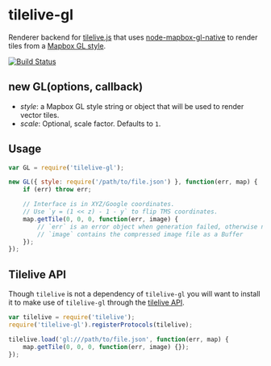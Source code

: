 # tilelive-gl

Renderer backend for [tilelive.js](http://github.com/mapbox/tilelive.js) that uses [node-mapbox-gl-native](http://github.com/mapbox/node-mapbox-gl-native) to render tiles from a [Mapbox GL style](https://www.mapbox.com/mapbox-gl-style-spec/).

[![Build Status](https://travis-ci.org/mapbox/tilelive-gl.svg?branch=master)](https://travis-ci.org/mapbox/tilelive-gl)

## new GL(options, callback)

- *style*: a Mapbox GL style string or object that will be used to render vector tiles.
- *scale*: Optional, scale factor. Defaults to `1`.

## Usage

```javascript
var GL = require('tilelive-gl');

new GL({ style: require('/path/to/file.json') }, function(err, map) {
    if (err) throw err;

    // Interface is in XYZ/Google coordinates.
    // Use `y = (1 << z) - 1 - y` to flip TMS coordinates.
    map.getTile(0, 0, 0, function(err, image) {
        // `err` is an error object when generation failed, otherwise null.
        // `image` contains the compressed image file as a Buffer
    });
});
```

## Tilelive API

Though `tilelive` is not a dependency of `tilelive-gl` you will want to install it to make use of `tilelive-gl` through the [tilelive API](https://github.com/mapbox/tilelive.js/blob/master/API.md).

```javascript
var tilelive = require('tilelive');
require('tilelive-gl').registerProtocols(tilelive);

tilelive.load('gl:///path/to/file.json', function(err, map) {
    map.getTile(0, 0, 0, function(err, image) {});
});
```
